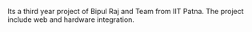 Its a third year project of Bipul Raj and Team from IIT Patna.
The project include web and hardware integration.
